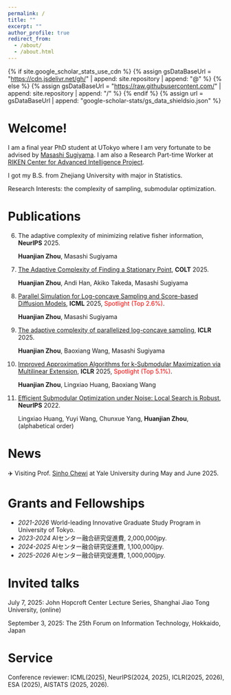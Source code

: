 ```yaml
---
permalink: /
title: ""
excerpt: ""
author_profile: true
redirect_from: 
  - /about/
  - /about.html
---
```


{% if site.google_scholar_stats_use_cdn %}
{% assign gsDataBaseUrl = "https://cdn.jsdelivr.net/gh/" | append: site.repository | append: "@" %}
{% else %}
{% assign gsDataBaseUrl = "https://raw.githubusercontent.com/" | append: site.repository | append: "/" %}
{% endif %}
{% assign url = gsDataBaseUrl | append: "google-scholar-stats/gs_data_shieldsio.json" %}

<span class='anchor' id='about-me'></span>

#  Welcome!

I am a final year PhD student at UTokyo where I am very fortunate to be advised by [Masashi Sugiyama](http://www.ms.k.u-tokyo.ac.jp/sugi/). I am also a Research Part-time Worker at [RIKEN Center for Advanced Intelligence Project](https://www.riken.jp/en/research/labs/aip/index.html).

I got my B.S. from Zhejiang University with major in Statistics.

Research Interests: the complexity of sampling, submodular optimization.


#  Publications 

6. The adaptive complexity of minimizing relative fisher information, **NeurIPS** 2025.

   **Huanjian Zhou**, Masashi Sugiyama

5. [The Adaptive Complexity of Finding a Stationary Point](https://www.arxiv.org/abs/2505.09045), **COLT** 2025. 

   **Huanjian Zhou**, Andi Han, Akiko Takeda, Masashi Sugiyama

4. [Parallel Simulation for Log-concave Sampling and Score-based Diffusion Models](https://openreview.net/forum?id=qtuxDy2qEB&noteId=Q3HrXoYt2u), **ICML** 2025, <font color='red'>Spotlight (Top 2.6%)</font>.

   **Huanjian Zhou**, Masashi Sugiyama

3. [The adaptive complexity of parallelized log-concave sampling](https://openreview.net/forum?id=EeqlkPpaV8), **ICLR** 2025.

   **Huanjian Zhou**, Baoxiang Wang, Masashi Sugiyama

2. [Improved Approximation Algorithms for k-Submodular Maximization via Multilinear Extension](https://openreview.net/forum?id=EPHsIa0Ytg), **ICLR** 2025,  <font color='red'>Spotlight (Top 5.1%)</font>.

   **Huanjian Zhou**, Lingxiao Huang, Baoxiang Wang

1. [Efficient Submodular Optimization under Noise: Local Search is Robust](https://proceedings.neurips.cc/paper_files/paper/2022/hash/a774503daed55eb53c634847ae071ec7-Abstract-Conference.html), **NeurIPS** 2022.

   Lingxiao Huang, Yuyi Wang, Chunxue Yang, **Huanjian Zhou**, (alphabetical order)

# News

✈️ Visiting Prof. [Sinho Chewi](https://chewisinho.github.io/) at Yale University during May and June 2025.


#  Grants and Fellowships

- *2021-2026* World-leading Innovative Graduate Study Program in University of Tokyo.
- *2023-2024* AIセンター融合研究促進費, 2,000,000jpy.
- *2024-2025* AIセンター融合研究促進費, 1,100,000jpy.
- *2025-2026* AIセンター融合研究促進費, 1,000,000jpy.

# Invited talks

July 7, 2025: John Hopcroft Center Lecture Series, Shanghai Jiao Tong University, (online)

September 3, 2025: The 25th Forum on Information Technology, Hokkaido, Japan

#  Service
Conference reviewer: ICML(2025), NeurIPS(2024, 2025), ICLR(2025, 2026), ESA (2025), AISTATS (2025, 2026).



